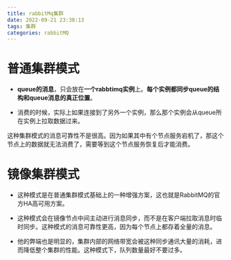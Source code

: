 ```yaml
---
title: rabbitMq集群
date: 2022-09-21 23:38:13
tags: 集群
categories: rabbitMQ
---
```


# 普通集群模式

- **queue的消息**，只会放在**一个rabbtimq实例**上。**每个实例都同步queue的结构和queue消息的真正位置**。

- 消费的时候，实际上如果连接到了另外一个实例，那么那个实例会从queue所在实例上拉取数据过来。

这种集群模式的消息可靠性不是很高。因为如果其中有个节点服务宕机了，那这个节点上的数据就无法消费了，需要等到这个节点服务恢复后才能消费。

# 镜像集群模式

- 这种模式是在普通集群模式基础上的一种增强方案，这也就是RabbitMQ的官方HA高可用方案。

- 这种模式会在镜像节点中间主动进行消息同步，而不是在客户端拉取消息时临时同步。这种模式的消息可靠性更高，因为每个节点上都存着全量的消息。
- 他的弊端也是明显的，集群内部的网络带宽会被这种同步通讯大量的消耗，进而降低整个集群的性能。这种模式下，队列数量最好不要过多。

